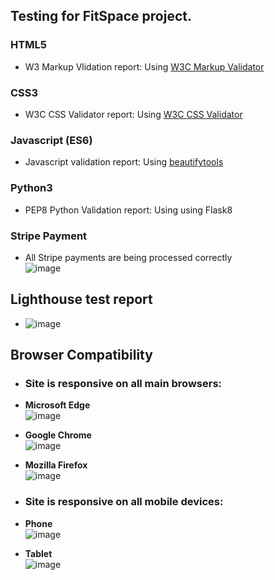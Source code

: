 ## Testing for FitSpace project.

### HTML5 

* W3 Markup Vlidation report: Using [W3C Markup Validator](https://validator.w3.org/)

### CSS3 

* W3C CSS Validator report: Using [W3C CSS Validator](http://www.w3.org/)

### Javascript (ES6) 

* Javascript validation report: Using [beautifytools](https://beautifytools.com/javascript-validator.php)

### Python3 

* PEP8 Python Validation report: Using using Flask8

### Stripe Payment

* All Stripe payments are being processed correctly<br>
![image](https://user-images.githubusercontent.com/95102264/201079102-39aab61e-8dba-4eef-b975-eb9bb953958f.png)

## Lighthouse test report

* ![image](https://user-images.githubusercontent.com/95102264/200916026-ce92c4e1-8dd3-49dd-8e3e-8718644954d1.png)

## Browser Compatibility

* ### Site is responsive on all main browsers:

* **Microsoft Edge** <br>
![image](https://user-images.githubusercontent.com/95102264/200917199-a76f072b-3559-435e-a8ab-580bac68bf6c.png)

* **Google Chrome** <br>
![image](https://user-images.githubusercontent.com/95102264/200917558-3b8923f0-1aea-4da6-9eba-fd10aa62ab80.png)

* **Mozilla Firefox** <br>
![image](https://user-images.githubusercontent.com/95102264/200918257-aab2228c-8729-4c20-8cbd-0c31a00e8246.png)

* ### Site is responsive on all mobile devices:

* **Phone** <br>
![image](https://user-images.githubusercontent.com/95102264/200919414-61d02a1b-33f1-4424-915e-cc59ada0a957.png)


* **Tablet** <br>
![image](https://user-images.githubusercontent.com/95102264/200919700-bc1d34a3-699a-4daa-82b2-e68108bd2802.png)